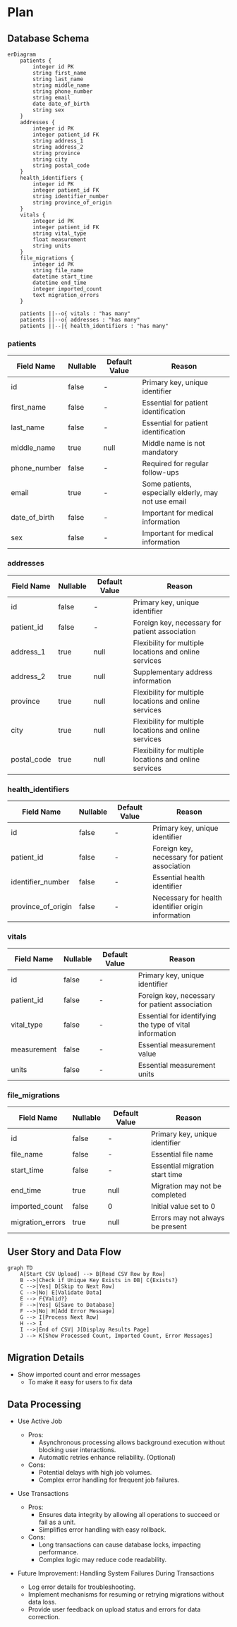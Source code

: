# Plan

## Database Schema

```mermaid
erDiagram
    patients {
        integer id PK
        string first_name
        string last_name
        string middle_name
        string phone_number
        string email
        date date_of_birth
        string sex
    }
    addresses {
        integer id PK
        integer patient_id FK
        string address_1
        string address_2
        string province
        string city
        string postal_code
    }
    health_identifiers {
        integer id PK
        integer patient_id FK
        string identifier_number
        string province_of_origin
    }
    vitals {
        integer id PK
        integer patient_id FK
        string vital_type
        float measurement
        string units
    }
    file_migrations {
        integer id PK
        string file_name
        datetime start_time
        datetime end_time
        integer imported_count
        text migration_errors
    }

    patients ||--o{ vitals : "has many"
    patients ||--o{ addresses : "has many"
    patients ||--|{ health_identifiers : "has many"
```

### patients

| Field Name    | Nullable | Default Value | Reason                                               |
| ------------- | -------- | ------------- | ---------------------------------------------------- |
| id            | false    | \-            | Primary key, unique identifier                       |
| first_name    | false    | \-            | Essential for patient identification                 |
| last_name     | false    | \-            | Essential for patient identification                 |
| middle_name   | true     | null          | Middle name is not mandatory                         |
| phone_number  | false    | \-            | Required for regular follow-ups                      |
| email         | true     | \-            | Some patients, especially elderly, may not use email |
| date_of_birth | false    | \-            | Important for medical information                    |
| sex           | false    | \-            | Important for medical information                    |

### addresses

| Field Name  | Nullable | Default Value | Reason                                                 |
| ----------- | -------- | ------------- | ------------------------------------------------------ |
| id          | false    | \-            | Primary key, unique identifier                         |
| patient_id  | false    | \-            | Foreign key, necessary for patient association         |
| address_1   | true     | null          | Flexibility for multiple locations and online services |
| address_2   | true     | null          | Supplementary address information                      |
| province    | true     | null          | Flexibility for multiple locations and online services |
| city        | true     | null          | Flexibility for multiple locations and online services |
| postal_code | true     | null          | Flexibility for multiple locations and online services |

### health_identifiers

| Field Name         | Nullable | Default Value | Reason                                             |
| ------------------ | -------- | ------------- | -------------------------------------------------- |
| id                 | false    | \-            | Primary key, unique identifier                     |
| patient_id         | false    | \-            | Foreign key, necessary for patient association     |
| identifier_number  | false    | \-            | Essential health identifier                        |
| province_of_origin | false    | \-            | Necessary for health identifier origin information |

### vitals

| Field Name  | Nullable | Default Value | Reason                                                  |
| ----------- | -------- | ------------- | ------------------------------------------------------- |
| id          | false    | \-            | Primary key, unique identifier                          |
| patient_id  | false    | \-            | Foreign key, necessary for patient association          |
| vital_type  | false    | \-            | Essential for identifying the type of vital information |
| measurement | false    | \-            | Essential measurement value                             |
| units       | false    | \-            | Essential measurement units                             |

### file_migrations

| Field Name       | Nullable | Default Value | Reason                           |
| ---------------- | -------- | ------------- | -------------------------------- |
| id               | false    | \-            | Primary key, unique identifier   |
| file_name        | false    | \-            | Essential file name              |
| start_time       | false    | \-            | Essential migration start time   |
| end_time         | true     | null          | Migration may not be completed   |
| imported_count   | false    | 0             | Initial value set to 0           |
| migration_errors | true     | null          | Errors may not always be present |

## User Story and Data Flow

```mermaid
graph TD
    A[Start CSV Upload] --> B[Read CSV Row by Row]
    B -->|Check if Unique Key Exists in DB| C{Exists?}
    C -->|Yes| D[Skip to Next Row]
    C -->|No| E[Validate Data]
    E --> F{Valid?}
    F -->|Yes| G[Save to Database]
    F -->|No| H[Add Error Message]
    G --> I[Process Next Row]
    H --> I
    I -->|End of CSV| J[Display Results Page]
    J --> K[Show Processed Count, Imported Count, Error Messages]
```

## Migration Details

- Show imported count and error messages
  - To make it easy for users to fix data

## Data Processing

- Use Active Job

  - Pros:
    - Asynchronous processing allows background execution without blocking user interactions.
    - Automatic retries enhance reliability. (Optional)
  - Cons:
    - Potential delays with high job volumes.
    - Complex error handling for frequent job failures.

- Use Transactions

  - Pros:
    - Ensures data integrity by allowing all operations to succeed or fail as a unit.
    - Simplifies error handling with easy rollback.
  - Cons:
    - Long transactions can cause database locks, impacting performance.
    - Complex logic may reduce code readability.

- Future Improvement: Handling System Failures During Transactions
  - Log error details for troubleshooting.
  - Implement mechanisms for resuming or retrying migrations without data loss.
  - Provide user feedback on upload status and errors for data correction.
